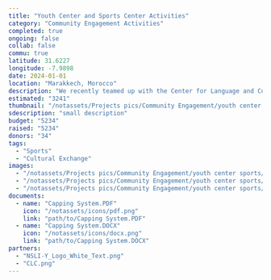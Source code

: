 ```yaml
---
title: "Youth Center and Sports Center Activities"
category: "Community Engagement Activities"
completed: true
ongoing: false
collab: false
commu: true
latitude: 31.6227
longitude: -7.9898
date: 2024-01-01
location: "Marakkech, Morocco"
description: "We recently teamed up with the Center for Language and Culture in Marrakech (CLC) to provide social engagement activities for their exchange NSLI-Y students. We organized activities at the Tameslouht Youth Center and Sports Center with our partner association, Youth for Development Without Borders. We gathering ambitious local students to work with the exchange students to develop their own activity to facilitate during the Zwin-Up activity. On another day, we had fun playing soccer with the same students, opening opportunities for cross-cultural dialogue between high school students."
estimated: "3241"
thumbnail: "/notassets/Projects pics/Community Engagement/youth center sports/pic1.jpg"
sdescription: "small description"
budget: "5234"
raised: "5234"
donors: "34"
tags:
  - "Sports"
  - "Cultural Exchange"
images:
  - "/notassets/Projects pics/Community Engagement/youth center sports/pic1.jpg"
  - "/notassets/Projects pics/Community Engagement/youth center sports/pic2.jpg"
  - "/notassets/Projects pics/Community Engagement/youth center sports/pic3.jpg"
documents:
  - name: "Capping System.PDF"
    icon: "/notassets/icons/pdf.png"
    link: "path/to/Capping System.PDF"
  - name: "Capping System.DOCX"
    icon: "/notassets/icons/docx.png"
    link: "path/to/Capping System.DOCX"
partners:
  - "NSLI-Y_Logo_White_Text.png"
  - "CLC.png"
---
```

